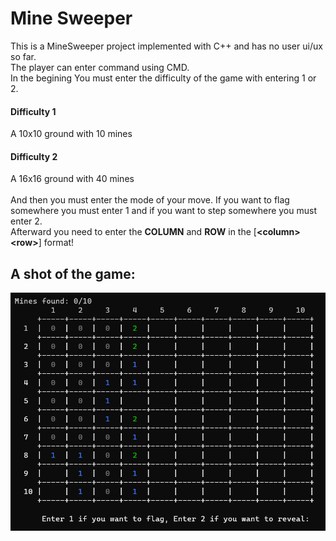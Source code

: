 # Mine Sweeper

This is a MineSweeper project implemented with C++ and has no user ui/ux so far.<br>
The player can enter command using CMD.<br>
In the begining You must enter the difficulty of the game with entering 1 or 2.<br>
<h4><b>Difficulty 1</b></h4> 
A 10x10 ground with 10 mines<br>
<h4><b>Difficulty 2</b></h4> 
A 16x16 ground with 40 mines<br><br>
And then you must enter the mode of your move. If you want to flag somewhere you must enter 1 and if you want to step somewhere you must enter 2.<br>
Afterward you need to enter the <b>COLUMN</b> and <b>ROW</b> in the [<b>&lt;column&gt; &lt;row&gt;</b>] format! <br>
<h2>
  A shot of the game:
</h2>
<p align="center">
  <img src="https://github.com/TheBigBaldHead/Mine-Sweeper/blob/main/pictures/example.png" title="MineSweeper">
</p>
